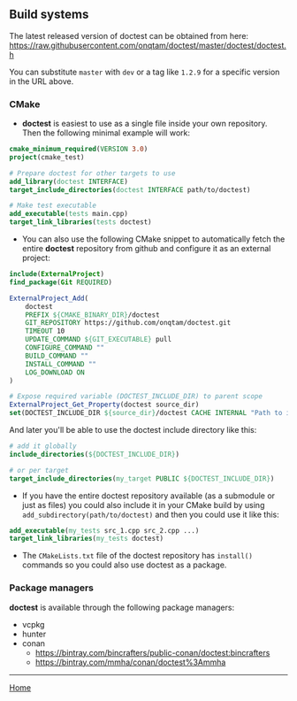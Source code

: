 ## Build systems

The latest released version of doctest can be obtained from here: https://raw.githubusercontent.com/onqtam/doctest/master/doctest/doctest.h

You can substitute ```master``` with ```dev``` or a tag like ```1.2.9``` for a specific version in the URL above.

### CMake

- **doctest** is easiest to use as a single file inside your own repository. Then the following minimal example will work:

```cmake
cmake_minimum_required(VERSION 3.0)
project(cmake_test)

# Prepare doctest for other targets to use
add_library(doctest INTERFACE)
target_include_directories(doctest INTERFACE path/to/doctest)

# Make test executable
add_executable(tests main.cpp)
target_link_libraries(tests doctest)
```

- You can also use the following CMake snippet to automatically fetch the entire **doctest** repository from github and configure it as an external project:

```cmake
include(ExternalProject)
find_package(Git REQUIRED)

ExternalProject_Add(
    doctest
    PREFIX ${CMAKE_BINARY_DIR}/doctest
    GIT_REPOSITORY https://github.com/onqtam/doctest.git
    TIMEOUT 10
    UPDATE_COMMAND ${GIT_EXECUTABLE} pull
    CONFIGURE_COMMAND ""
    BUILD_COMMAND ""
    INSTALL_COMMAND ""
    LOG_DOWNLOAD ON
)

# Expose required variable (DOCTEST_INCLUDE_DIR) to parent scope
ExternalProject_Get_Property(doctest source_dir)
set(DOCTEST_INCLUDE_DIR ${source_dir}/doctest CACHE INTERNAL "Path to include folder for doctest")
```

And later you'll be able to use the doctest include directory like this:

```cmake
# add it globally
include_directories(${DOCTEST_INCLUDE_DIR})

# or per target
target_include_directories(my_target PUBLIC ${DOCTEST_INCLUDE_DIR})
```

- If you have the entire doctest repository available (as a submodule or just as files) you could also include it in your CMake build by using ```add_subdirectory(path/to/doctest)``` and then you could use it like this:

```cmake
add_executable(my_tests src_1.cpp src_2.cpp ...)
target_link_libraries(my_tests doctest)
```

- The ```CMakeLists.txt``` file of the doctest repository has ```install()``` commands so you could also use doctest as a package.

### Package managers

**doctest** is available through the following package managers:

- vcpkg
- hunter
- conan
    - https://bintray.com/bincrafters/public-conan/doctest:bincrafters
    - https://bintray.com/mmha/conan/doctest%3Ammha

---

[Home](readme.md#reference)
